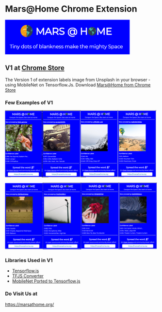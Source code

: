 # Mars@Home Chrome Extension

[![Mars@Home Banner](./images/banner.PNG?raw=true)](https://chrome.google.com/webstore/detail/marshome/dikaddifgkonkicimbgikbcbaagajjhj)


## V1 at [Chrome Store](https://chrome.google.com/webstore/detail/marshome/dikaddifgkonkicimbgikbcbaagajjhj)
The Version 1 of extension labels image from Unsplash in your browser - using MobileNet on Tensorflow.Js. Download [Mars@Home from Chrome Store](https://chrome.google.com/webstore/detail/marshome/dikaddifgkonkicimbgikbcbaagajjhj)

### Few Examples of V1

[![Labelled 1](./images/background-0.png?raw=true)](https://chrome.google.com/webstore/detail/marshome/dikaddifgkonkicimbgikbcbaagajjhj)

[![Labelled 2](./images/background-1.png?raw=true)](https://chrome.google.com/webstore/detail/marshome/dikaddifgkonkicimbgikbcbaagajjhj)


### Libraries Used in V1

* [Tensorflow.js](https://github.com/tensorflow/tfjs)
* [TFJS Converter](https://github.com/tensorflow/tfjs-converter)
* [MobileNet Ported to Tensorflow.js](https://github.com/tensorflow/tfjs-converter/tree/master/demo/mobilenet)

### Do Visit Us at
https://marsathome.org/
